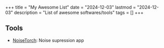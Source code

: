 +++
title = "My Awesome List"
date = "2024-12-03"
lastmod = "2024-12-03"
description = "List of awesome softwares/tools"
tags = []
+++

## Tools
- [NoiseTorch](https://github.com/noisetorch/NoiseTorch): Noise supression app
